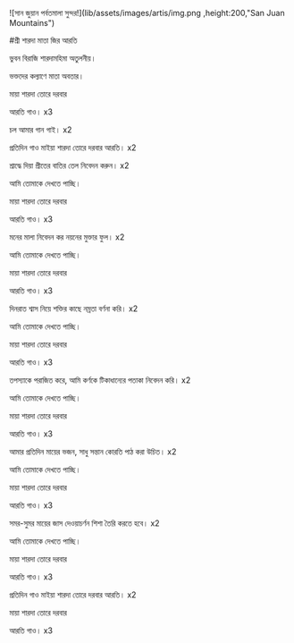 ![সান জুয়ান পর্বতমালা সুন্দর!](lib/assets/images/artis/img.png ,height:200,"San Juan Mountains")

#শ্রী শারদা মাতা জির আরতি

ভুবন বিরাজি শারদামহিমা অতুলনীয়।

ভক্তদের কল্যাণে মাতা অবতার।

মায়া শারদা তোরে দরবার

আরতি গাও। x3

চল আমার গান গাই। x2

প্রতিদিন গাও মাইয়া শারদা তোরে দরবার আরতি। x2

শ্রাদ্ধে দিয়া প্রীতের বাতির তেল নিবেদন করুন। x2

আমি তোমাকে দেখতে পাচ্ছি।

মায়া শারদা তোরে দরবার

আরতি গাও। x3

মনের মালা নিবেদন কর নয়নের মুক্তার ফুল। x2

আমি তোমাকে দেখতে পাচ্ছি।

মায়া শারদা তোরে দরবার

আরতি গাও। x3

দিনরাত শ্বাস নিয়ে শক্তির কাছে নম্রতা বর্ণনা করি। x2

আমি তোমাকে দেখতে পাচ্ছি।

মায়া শারদা তোরে দরবার

আরতি গাও। x3

তপস্যাকে পরাজিত করে, আমি কর্ণকে টিকাধান্যের পতাকা নিবেদন করি। x2

আমি তোমাকে দেখতে পাচ্ছি।

মায়া শারদা তোরে দরবার

আরতি গাও। x3

আমার প্রতিদিন মায়ের ভজন, সাধু সন্তান কোরতি পাঠ করা উচিত। x2

আমি তোমাকে দেখতে পাচ্ছি।

মায়া শারদা তোরে দরবার

আরতি গাও। x3

সমর-সুমর মায়ের জাস দেওয়াচর্ণন শিশা তৈরি করতে হবে। x2

আমি তোমাকে দেখতে পাচ্ছি।

মায়া শারদা তোরে দরবার

আরতি গাও। x3

প্রতিদিন গাও মাইয়া শারদা তোরে দরবার আরতি। x2

মায়া শারদা তোরে দরবার

আরতি গাও। x3